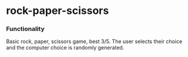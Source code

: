 # rock-paper-scissors

### Functionality
Basic rock, paper, scissors game, best 3/5. The user selects their choice and the computer choice is randomly generated. 
